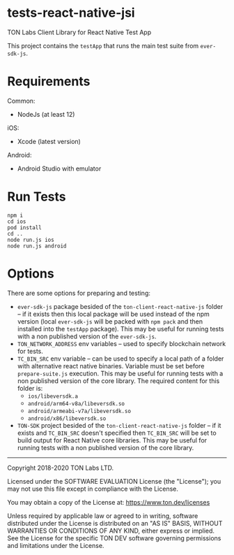 # tests-react-native-jsi

TON Labs Client Library for React Native Test App

This project contains the `testApp` that runs the main test suite from `ever-sdk-js`.

# Requirements

Common:

- NodeJs (at least 12)

iOS:

- Xcode (latest version)

Android:

- Android Studio with emulator

# Run Tests

```shell script
npm i
cd ios
pod install
cd ..
node run.js ios
node run.js android
```

# Options

There are some options for preparing and testing:

- `ever-sdk-js` package besided of the `ton-client-react-native-js` folder – if it exists then this local package will be used instead of the npm version (local `ever-sdk-js` will be packed with `npm pack` and then installed into the `testApp` package). This may be useful for running tests with a non published version of the `ever-sdk-js`.
- `TON_NETWORK_ADDRESS` env variables – used to specify blockchain network for tests.
- `TC_BIN_SRC` env variable – can be used to specify a local path of a folder with alternative react native binaries. Variable must be set before `prepare-suite.js` execution. This may be useful for running tests with a non published version of the core library. The required content for this folder is:
  - `ios/libeversdk.a`
  - `android/arm64-v8a/libeversdk.so`
  - `android/armeabi-v7a/libeversdk.so`
  - `android/x86/libeversdk.so`
- `TON-SDK` project besided of the `ton-client-react-native-js` folder – if it exists and `TC_BIN_SRC` doesn't specified then `TC_BIN_SRC` will be set to build output for React Native core libraries. This may be useful for running tests with a non published version of the core library.

---

Copyright 2018-2020 TON Labs LTD.

Licensed under the SOFTWARE EVALUATION License (the "License"); you may not use
this file except in compliance with the License.

You may obtain a copy of the License at: https://www.ton.dev/licenses

Unless required by applicable law or agreed to in writing, software
distributed under the License is distributed on an "AS IS" BASIS,
WITHOUT WARRANTIES OR CONDITIONS OF ANY KIND, either express or implied.
See the License for the specific TON DEV software governing permissions and
limitations under the License.
